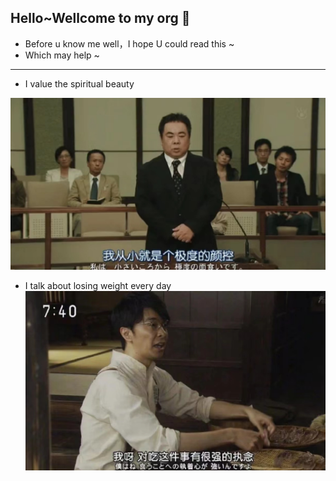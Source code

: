 ## Hello~Wellcome to my org 🌼

- Before u know me well，I hope U could read this ~
- Which may help ~

****
- I value the spiritual beauty

![img_2.png](https://github.com/gtb-2023-wei-wenli/.github/blob/main/assets/17e4275799db0193835fc7b6bb9bfc7.jpg)


- I talk about losing weight every day
![img_1.png](https://github.com/gtb-2023-wei-wenli/.github/blob/main/assets/972fcff94372582885006440234d70a.jpg)